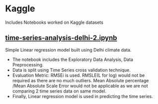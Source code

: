 # Kaggle
Includes Notebooks worked on Kaggle datasets
## [time-series-analysis-delhi-2.ipynb](https://github.com/jhansi-siriprolu/Kaggle/blob/53e58833ce99a3343a6ae9e8df8a933bfa61cd37/time-series-analysis-delhi-2.ipynb)
Simple Linear regression model built using Delhi climate data. 
* The notebook includes the Exploratory Data Analysis, Data Preprocessing.
* Data is split using Time Series cross validation technique.
* Evaluation Metric: RMSEi is used. RMSLE(L for log) would not be required as there are no much outliers. Mean Absolute percentage /Mean Absolute Scale Error would not be applicable as we are not comparing 2 time series data on same model.
* Finally, Linear regression model is used in predicting the time series.
